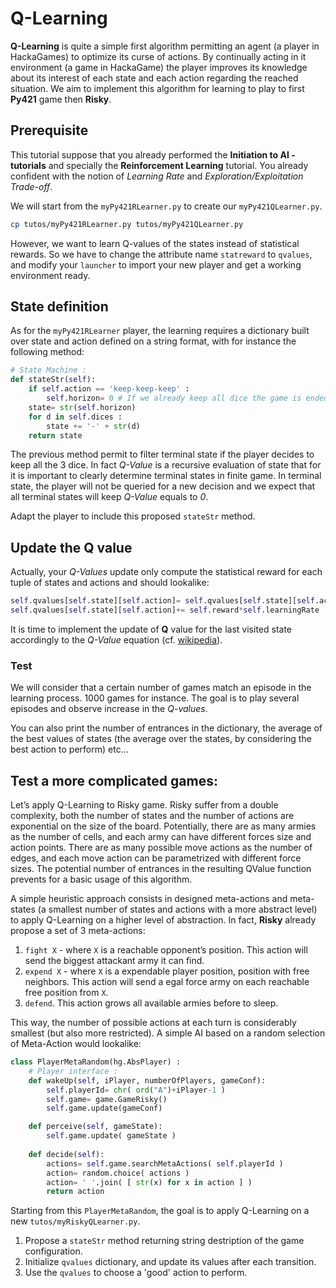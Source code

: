 # Q-Learning

**Q-Learning** is quite a simple first algorithm permitting an agent (a player in HackaGames) to optimize its curse of actions.
By continually acting in it environment (a game in HackaGame) the player improves its knowledge about its interest of each state and each action regarding the reached situation.
We aim to implement this algorithm for learning to play to first **Py421** game then **Risky**.

## Prerequisite

This tutorial suppose that you already performed the **Initiation to AI - tutorials** and specially the **Reinforcement Learning** tutorial. 
You already confident with the notion of _Learning Rate_ and _Exploration/Exploitation Trade-off_.

We will start from the `myPy421RLearner.py` to create our `myPy421QLearner.py`.

```sh
cp tutos/myPy421RLearner.py tutos/myPy421QLearner.py
```

However, we want to learn Q-values of the states instead of statistical rewards. 
So we have to change the attribute name `statreward` to `qvalues`, and modify your `launcher` to import your new player and get a working environment ready.


## State definition

As for the `myPy421RLearner` player, the learning requires a dictionary built over state and action defined on a string format, with for instance the following method:

```python
# State Machine :
def stateStr(self):
    if self.action == 'keep-keep-keep' :
        self.horizon= 0 # If we already keep all dice the game is ended
    state= str(self.horizon)
    for d in self.dices :
        state += '-' + str(d)
    return state
```

The previous method permit to filter terminal state if the player decides to keep all the 3 dice.
In fact _Q-Value_ is a recursive evaluation of state that for it is important to clearly determine terminal states in finite game.
In terminal state, the player will not be queried for a new decision and we expect that all terminal states will keep _Q-Value_ equals to _0_.

Adapt the player to include this proposed `stateStr` method.

## Update the Q value

Actually, your _Q-Values_ update only compute the statistical reward for each tuple of states and actions and should lookalike: 

```python
self.qvalues[self.state][self.action]= self.qvalues[self.state][self.action]*(1-self.learningRate)
self.qvalues[self.state][self.action]+= self.reward*self.learningRate
```

It is time to implement the update of **Q** value for the last visited state
accordingly to the _Q-Value_ equation (cf. [wikipedia](https://fr.wikipedia.org/wiki/Q-learning)).


### Test

We will consider that a certain number of games match an episode in the learning process.
$1000$  games for instance.
The goal is to play several episodes and observe increase in the *Q-values*.

You can also print the number of entrances in the dictionary, the average of the best values of states (the average over the states, by considering the best action to perform) etc...


## Test a more complicated games:

Let’s apply Q-Learning to Risky game.
Risky suffer from a double complexity, both the number of states and the number of actions are exponential on the size of the board.
Potentially, there are as many armies as the number of cells, and each army can have different forces size and action points.
There are as many possible move actions as the number of edges, and each move action can be parametrized with different force sizes. 
The potential number of entrances in the resulting QValue function prevents for a basic usage of this algorithm.

A simple heuristic approach consists in designed meta-actions and meta-states (a smallest number of states and actions with a more abstract level) to apply Q-Learning on a higher level of abstraction.
In fact, **Risky** already propose a set of 3 meta-actions:

1. `fight X` - where `X` is a reachable opponent’s position. This action will send the biggest attackant army it can find.
2. `expend X` - where `X` is a expendable player position, position with free neighbors. This action will send a egal force army on each reachable free position from `X`.
3. `defend`. This action grows all available armies before to sleep.

This way, the number of possible actions at each turn is considerably smallest (but also more restricted). A simple AI based on a random selection of Meta-Action would lookalike:

```python
class PlayerMetaRandom(hg.AbsPlayer) :
    # Player interface :
    def wakeUp(self, iPlayer, numberOfPlayers, gameConf):
        self.playerId= chr( ord("A")+iPlayer-1 )
        self.game= game.GameRisky()
        self.game.update(gameConf)

    def perceive(self, gameState):
        self.game.update( gameState )
        
    def decide(self):
        actions= self.game.searchMetaActions( self.playerId )
        action= random.choice( actions )
        action= ' '.join( [ str(x) for x in action ] )
        return action
```

Starting from this `PlayerMetaRandom`, the goal is to apply Q-Learning on a new `tutos/myRiskyQLearner.py`.

1. Propose a `stateStr` method returning string destription of the game configuration.
2. Initialize `qvalues` dictionary, and update its values after each transition.
3. Use the `qvalues` to choose a 'good' action to perform.


<!--

## Going further:

Do not forget 
You ~~can~~ must test your code at each development step by executing the code for few games and validate that the output is as expected.

Update our PlayerQ:

1. *PlayerQ* constructor permits users to customize the algorithms parameters $\epsilon$, $\gamma$ ... Let’s do it in the `__init__` method with default parameters value.
   - Handle default parameters value in python with [w3schools](https://www.w3schools.com/python/gloss_python_function_default_parameter.asp).
2. *PlayerQ* save its learned **Q-values** on a file. To notice that with [json module](https://docs.python.org/fr/3/library/json.html), you can easily read and write a dictionary from a file.
3. *PlayerQ* initialize its **Q-values** by loading a file.
4. A new *PlayerBestQ* simply play the best action always from a given **Q-values** dictionary (without upgrading **Q**).
5. You are capable of plotting the sum over **Q** with one point per episode (with [pyplot](https://matplotlib.org/stable/tutorials/introductory/pyplot.html) for instance).

-->
